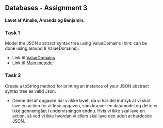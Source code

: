 ## Databases - Assignment 3

#### Lavet af Amalie, Amanda og Benjamin.

### Task 1
Model the JSON abstract syntax tree using ValueDomains (hint: can be done using around 8 ValueDomains).

- Link til [ValueDomains](https://github.com/amandajuhl95/Assignment3/blob/master/edmasrc/assignment3.edma)
- Link til [Main metode](https://github.com/amandajuhl95/Assignment3/blob/master/src/dk/amandaogamalie/Assignment3/Assignment3.java)

### Task 2
Create a toString method for printing an instance of your JSON abstract syntax tree as valid Json.

- Denne del af opgaven har vi ikke lavet, da vi har det indtryk at vi skal lave en action for at løse opgaven, som kræver en datamodel og dette er ikke gennemgået i undervisningen endnu. Hvis vi ikke skal lave en action, så ved vi ikke hvordan vi ellers skal lave den uden at hardcode JSON. 




